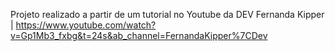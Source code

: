 Projeto realizado a partir de um tutorial no Youtube da DEV 
Fernanda Kipper | 
https://www.youtube.com/watch?v=Gp1Mb3_fxbg&t=24s&ab_channel=FernandaKipper%7CDev
